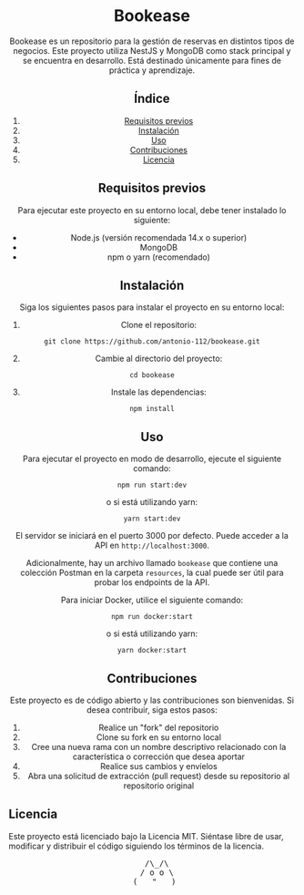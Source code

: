 <h1 align="center">Bookease</h1>

<p align="center">Bookease es un repositorio para la gestión de reservas en distintos tipos de negocios. Este proyecto utiliza NestJS y MongoDB como stack principal y se encuentra en desarrollo. Está destinado únicamente para fines de práctica y aprendizaje.</p>

<h2 align="center">Índice</h2>
<ol align="center">
    <li><a href="#requisitos-previos">Requisitos previos</a></li>
    <li><a href="#instalación">Instalación</a></li>
    <li><a href="#uso">Uso</a></li>
    <li><a href="#contribuciones">Contribuciones</a></li>
    <li><a href="#licencia">Licencia</a></li>
</ol>

<h2 id="requisitos-previos" align="center">Requisitos previos</h2>
<p align="center">Para ejecutar este proyecto en su entorno local, debe tener instalado lo siguiente:</p>
<ul align="center">
    <li>Node.js (versión recomendada 14.x o superior)</li>
    <li>MongoDB</li>
    <li>npm o yarn (recomendado)</li>
</ul>

<h2 id="instalación" align="center">Instalación</h2>
<p align="center">Siga los siguientes pasos para instalar el proyecto en su entorno local:</p>

<ol align="center">
    <li>Clone el repositorio:</li>
</ol>
<pre align="center"><code>git clone https://github.com/antonio-112/bookease.git
</code></pre>

<ol start="2" align="center">
    <li>Cambie al directorio del proyecto:</li>
</ol>
<pre align="center"><code>cd bookease
</code></pre>

<ol start="3" align="center">
    <li>Instale las dependencias:</li>
</ol>
<pre align="center"><code>npm install
</code></pre>

<h2 id="uso" align="center">Uso</h2>
<p align="center">Para ejecutar el proyecto en modo de desarrollo, ejecute el siguiente comando:</p>
<pre align="center"><code>npm run start:dev
</code></pre>
<p align="center">o si está utilizando yarn:</p>
<pre align="center"><code>yarn start:dev
</code></pre>
<p align="center">El servidor se iniciará en el puerto 3000 por defecto. Puede acceder a la API en <code>http://localhost:3000</code>.</p>
<p align="center">Adicionalmente, hay un archivo llamado <code>bookease</code> que contiene una colección Postman en la carpeta <code>resources</code>, la cual puede ser útil para probar los endpoints de la API.</p>
<p align="center">Para iniciar Docker, utilice el siguiente comando:</p>
<pre align="center"><code>npm run docker:start
</code></pre>
<p align="center">o si está utilizando yarn:</p>
<pre align="center"><code>yarn docker:start
</code></pre>


<h2 id="contribuciones" align="center">Contribuciones</h2>
<p align="center">Este proyecto es de código abierto y las contribuciones son bienvenidas. Si desea contribuir, siga estos pasos:</p>
<ol align="center">
    <li>Realice un "fork" del repositorio</li>
    <li>Clone su fork en su entorno local</li>
    <li>Cree una nueva rama con un nombre descriptivo relacionado con la característica o corrección que desea aportar</li>
    <li>Realice sus cambios y envíelos</li>
    <li>Abra una solicitud de extracción (pull request) desde su repositorio al repositorio original</li>
</ol>
<h2 id="licencia">Licencia</h2>
<p>Este proyecto está licenciado bajo la Licencia MIT. Siéntase libre de usar, modificar y distribuir el código siguiendo los términos de la licencia.</p>

<pre align="center">
    /\_/\  
   / o o \ 
  (   "   ) 
</pre>
